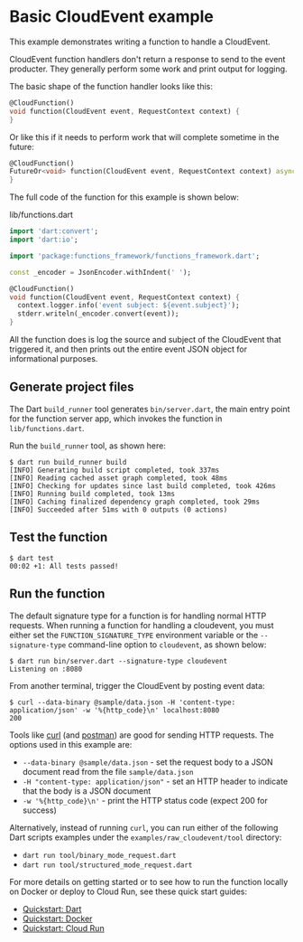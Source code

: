 # Basic CloudEvent example

This example demonstrates writing a function to handle a CloudEvent.

CloudEvent function handlers don't return a response to send to the event
producter. They generally perform some work and print output for logging.

The basic shape of the function handler looks like this:

```dart
@CloudFunction()
void function(CloudEvent event, RequestContext context) {
}
```

Or like this if it needs to perform work that will complete sometime in the
future:

```dart
@CloudFunction()
FutureOr<void> function(CloudEvent event, RequestContext context) async {
}
```

The full code of the function for this example is shown below:

lib/functions.dart

```dart
import 'dart:convert';
import 'dart:io';

import 'package:functions_framework/functions_framework.dart';

const _encoder = JsonEncoder.withIndent(' ');

@CloudFunction()
void function(CloudEvent event, RequestContext context) {
  context.logger.info('event subject: ${event.subject}');
  stderr.writeln(_encoder.convert(event));
}
```

All the function does is log the source and subject of the CloudEvent that
triggered it, and then prints out the entire event JSON object for informational
purposes.

## Generate project files

The Dart `build_runner` tool generates `bin/server.dart`, the main entry point
for the function server app, which invokes the function in `lib/functions.dart`.

Run the `build_runner` tool, as shown here:

```shell
$ dart run build_runner build
[INFO] Generating build script completed, took 337ms
[INFO] Reading cached asset graph completed, took 48ms
[INFO] Checking for updates since last build completed, took 426ms
[INFO] Running build completed, took 13ms
[INFO] Caching finalized dependency graph completed, took 29ms
[INFO] Succeeded after 51ms with 0 outputs (0 actions)
```

## Test the function

```shell
$ dart test
00:02 +1: All tests passed!
```

## Run the function

The default signature type for a function is for handling normal HTTP requests.
When running a function for handling a cloudevent, you must either set
the `FUNCTION_SIGNATURE_TYPE` environment variable or the
`--signature-type` command-line option to `cloudevent`, as shown below:

```shell
$ dart run bin/server.dart --signature-type cloudevent
Listening on :8080
```

From another terminal, trigger the CloudEvent by posting event data:

```shell
$ curl --data-binary @sample/data.json -H 'content-type: application/json' -w '%{http_code}\n' localhost:8080
200
```

Tools like [curl] (and [postman]) are good for sending HTTP requests. The
options used in this example are:

- `--data-binary @sample/data.json` - set the request body to a JSON document
  read from the file `sample/data.json`
- `-H "content-type: application/json"` - set an HTTP header to indicate that
  the body is a JSON document
- `-w '%{http_code}\n'` - print the HTTP status code (expect 200 for success)

Alternatively, instead of running `curl`, you can run either of the following
Dart scripts examples under the `examples/raw_cloudevent/tool` directory:

- `dart run tool/binary_mode_request.dart`
- `dart run tool/structured_mode_request.dart`

For more details on getting started or to see how to run the function locally on
Docker or deploy to Cloud Run, see these quick start guides:

- [Quickstart: Dart]
- [Quickstart: Docker]
- [Quickstart: Cloud Run]

<!-- reference links -->

[curl]: https://curl.se/docs/manual.html
[quickstart: dart]: https://github.com/GoogleCloudPlatform/functions-framework-dart/blob/main/docs/quickstarts/01-quickstart-dart.md
[quickstart: docker]: https://github.com/GoogleCloudPlatform/functions-framework-dart/blob/main/docs/quickstarts/02-quickstart-docker.md
[quickstart: cloud run]: https://github.com/GoogleCloudPlatform/functions-framework-dart/blob/main/docs/quickstarts/03-quickstart-cloudrun.md
[postman]: https://www.postman.com/product/api-client/
